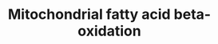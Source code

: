 ---
authors:
- ReactomeTeam
- Eweitz
description: 'Beta-oxidation begins once fatty acids have been imported into the mitochondrial
  matrix by carnitine acyltransferases. The beta-oxidation spiral of fatty acids metabolism
  involves the repetitive removal of two carbon units from the fatty acyl chain. There
  are four steps to this process: oxidation, hydration, a second oxidation, and finally
  thiolysis. The last step releases the two-carbon acetyl-CoA and a ready primed acyl-CoA
  that takes another turn down the spiral. In total each turn of the beta-oxidation
  spiral produces one NADH, one FADH2, and one acetyl-CoA.<p>Further oxidation of
  acetyl-CoA via the tricarboxylic acid cycle generates additional FADH2 and NADH.
  All reduced cofactors are used by the mitochondrial electron transport chain to
  form ATP. The complete oxidation of a fatty acid molecule produces numerous ATP
  molecules. Palmitate, used as the model here, produces 129 ATPs.<p>Beta-oxidation
  pathways differ for saturated and unsaturated fatty acids. The beta-oxidation of
  saturated fatty acids requires four different enzymatic steps. Beta-oxidation produces
  and consumes intermediates with a trans configuration; unsaturated fatty acids that
  have bonds in the cis configuration require three separate enzymatic steps to prepare
  these molecules for the beta-oxidation pathway.  View original pathway at [http://www.reactome.org/PathwayBrowser/#DIAGRAM=77289
  Reactome].'
last-edited: 2021-05-22
organisms:
- Homo sapiens
redirect_from:
- /index.php/Pathway:WP4034
- /instance/WP4034
schema-jsonld:
- '@context': https://schema.org/
  '@id': https://wikipathways.github.io/pathways/WP4034.html
  '@type': Dataset
  creator:
    '@type': Organization
    name: WikiPathways
  description: 'Beta-oxidation begins once fatty acids have been imported into the
    mitochondrial matrix by carnitine acyltransferases. The beta-oxidation spiral
    of fatty acids metabolism involves the repetitive removal of two carbon units
    from the fatty acyl chain. There are four steps to this process: oxidation, hydration,
    a second oxidation, and finally thiolysis. The last step releases the two-carbon
    acetyl-CoA and a ready primed acyl-CoA that takes another turn down the spiral.
    In total each turn of the beta-oxidation spiral produces one NADH, one FADH2,
    and one acetyl-CoA.<p>Further oxidation of acetyl-CoA via the tricarboxylic acid
    cycle generates additional FADH2 and NADH. All reduced cofactors are used by the
    mitochondrial electron transport chain to form ATP. The complete oxidation of
    a fatty acid molecule produces numerous ATP molecules. Palmitate, used as the
    model here, produces 129 ATPs.<p>Beta-oxidation pathways differ for saturated
    and unsaturated fatty acids. The beta-oxidation of saturated fatty acids requires
    four different enzymatic steps. Beta-oxidation produces and consumes intermediates
    with a trans configuration; unsaturated fatty acids that have bonds in the cis
    configuration require three separate enzymatic steps to prepare these molecules
    for the beta-oxidation pathway.  View original pathway at [http://www.reactome.org/PathwayBrowser/#DIAGRAM=77289
    Reactome].'
  keywords:
  - (S)-Hydroxyoctanoyl-CoA
  - Crotonoyl-CoA
  - 'DBI '
  - DBI,ACBD7:MCFA-CoA,LCFA-CoA
  - cis,cis-3,6-Dodecadienoyl-CoA
  - 6x(Btn-PCCA:PCCB)
  - ADP
  - 'HADHB '
  - PPi
  - DCI dimer
  - 'ACOT12 '
  - 'ACAA2 '
  - 'MUT '
  - Octanoyl-CoA
  - Trifunctional
  - 'MCFA '
  - 2-trans-Dodecenoyl-CoA
  - BH-CoA
  - trans-Hex-2-enoyl-CoA
  - MYS-CoA
  - 3-trans-decenoyl-CoA
  - NADP+
  - 3-Oxopalmitoyl-CoA
  - 'THEM4 '
  - SUCC-CoA
  - MCAT
  - dimer
  - HADH dimer
  - 'ACBD7 '
  - 'MECR '
  - 'ACOT7 '
  - ACSF2
  - 2-trans-4-cis-decadienoyl-CoA
  - DHB-CoA
  - LIN-CoA
  - L-MM-CoA
  - (S)-3-Hydroxyhexadecanoyl-CoA
  - Protein
  - 'PCCB '
  - 3-Oxotetradecanoyl-CoA
  - H+
  - (S)-Hydroxyhexanoyl-CoA
  - PROP-CoA
  - MCEE
  - ACADL tetramer
  - FADH2
  - 3-Oxodecanoyl-CoA
  - NAD+
  - ACADM tetramer
  - CoA-SH
  - ACAA2 tetramer
  - 'MCFA-CoA '
  - MCFA
  - 'ECI1 '
  - PalmCoA
  - LCFA-CoA
  - BUT
  - Ac-CoA
  - trans-Tetradec-2-enoyl-CoA
  - 3-Oxooctanoyl-CoA
  - ACADS tetramer
  - MCFA-CoA
  - 3-Oxohexanoyl-CoA
  - DEC-CoA
  - PCTP
  - MECR dimer
  - BT-CoA
  - ACAD11
  - trans-Hexadec-2-enoyl-CoA
  - MEMA-CoA
  - 'Btn-PCCA '
  - Mal-PPANT-S112-NDUFAB1
  - Malonyl-CoA
  - S-2MPDA-CoA
  - 'LCFA '
  - 'ACOT9 '
  - NADH
  - 'DECR1 '
  - 'THEM5 '
  - acyl-CoA
  - 'ACADS '
  - 'ACOT11 '
  - ACADVL dimer
  - S-2MDPDA-CoA
  - 'ACADVL '
  - DECR1 tetramer
  - ACOT2,9, THEM4,5
  - 'ACOT2 '
  - ACAD10
  - Cytosolic ACOTs,
  - 'ACOT1 '
  - 'ACADM '
  - ACSM3,ACSM6
  - 3HB-CoA
  - THEM4
  - HX-CoA
  - ACBD6:LCFA-CoA
  - CO2
  - ACBD6
  - 3OA-CoA
  - Pi
  - NADPH
  - (S)-3-Hydroxytetradecanoyl-CoA
  - 'ACBD6 '
  - DBI, (ACBD7)
  - (S)-3-Hydroxydodecanoyl-CoA
  - 4-cis-decenoyl-CoA
  - 'HADHA '
  - 'ECHS1 '
  - MCFA-CoA, LCFA-CoA
  - 3-Oxododecanoyl-CoA
  - FAD
  - ATP
  - PPANT-S112-NDUFAB1
  - ECHS1 hexamer
  - 'ACSM6 '
  - trans-Oct-2-enoyl-CoA
  - 'ACADL '
  - 'LCFA-CoA '
  - 'ACSM3 '
  - 'MMAA '
  - adenosine
  - MCFA, LCFA
  - ACA-CoA
  - tdec2-CoA
  - 'AdoCbl '
  - 2xMMAA:2xMUT:AdoCbl
  - H2O
  - trans,cis-Lauro-2,6-dienoyl-CoA
  - 5'-monophosphate
  - 'HADH '
  - (S)-Hydroxydecanoyl-CoA
  - 'ACOT7L '
  - 'ACOT13 '
  - LAU-CoA
  license: CC0
  name: Mitochondrial fatty acid beta-oxidation
seo: CreativeWork
title: Mitochondrial fatty acid beta-oxidation
wpid: WP4034
---